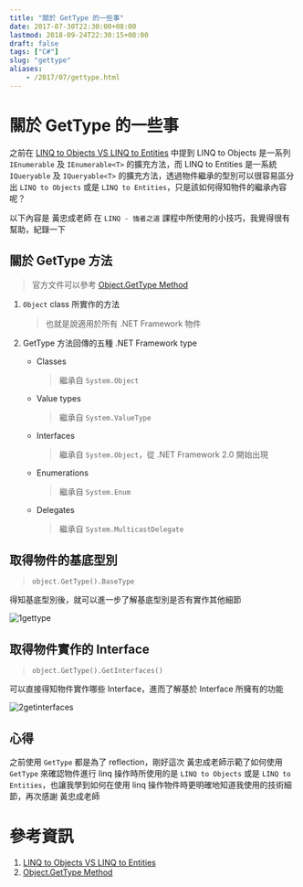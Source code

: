```yaml
---
title: "關於 GetType 的一些事"
date: 2017-07-30T22:30:00+08:00
lastmod: 2018-09-24T22:30:15+08:00
draft: false
tags: ["C#"]
slug: "gettype"
aliases:
    - /2017/07/gettype.html
---
```

# 關於 GetType 的一些事
之前在 [LINQ to Objects VS LINQ to Entities](https://blog.yowko.com/2017/07/linq-to-objects-vs-linq-to-entities.html) 中提到 LINQ to Objects 是一系列 `IEnumerable` 及 `IEnumerable<T>` 的擴充方法，而 LINQ to Entities 是一系統 `IQueryable` 及 `IQueryable<T>` 的擴充方法，透過物件繼承的型別可以很容易區分出 `LINQ to Objects` 或是 `LINQ to Entities`，只是該如何得知物件的繼承內容呢？

以下內容是 黃忠成老師 在 `LINQ - 強者之道` 課程中所使用的小技巧，我覺得很有幫助，紀錄一下

## 關於 GetType 方法

> 官方文件可以參考 [Object.GetType Method](https://docs.microsoft.com/en-us/dotnet/api/system.object.gettype?WT.mc_id=DOP-MVP-5002594)

1.  `Object` class 所實作的方法

    > 也就是說適用於所有 .NET Framework 物件

2.  GetType 方法回傳的五種 .NET Framework type
    *   Classes

        > 繼承自 `System.Object`

    *   Value types

        > 繼承自 `System.ValueType`

    *   Interfaces

        > 繼承自 `System.Object`，從 .NET Framework 2.0 開始出現

    *   Enumerations

        > 繼承自 `System.Enum`

    *   Delegates

        > 繼承自 `System.MulticastDelegate`

## 取得物件的基底型別

> `object.GetType().BaseType`

得知基底型別後，就可以進一步了解基底型別是否有實作其他細節

![1gettype](https://user-images.githubusercontent.com/3851540/28754269-d40109b2-7574-11e7-927e-abd231f0d90d.png)

## 取得物件實作的 Interface

> `object.GetType().GetInterfaces()`

可以直接得知物件實作哪些 Interface，進而了解基於 Interface 所擁有的功能

![2getinterfaces](https://user-images.githubusercontent.com/3851540/28754270-d42591b0-7574-11e7-9c8b-8da94ed0c7ae.png)

## 心得

之前使用 `GetType` 都是為了 reflection，剛好這次 黃忠成老師示範了如何使用 `GetType` 來確認物件進行 linq 操作時所使用的是 `LINQ to Objects` 或是 `LINQ to Entities`，也讓我學到如何在使用 linq 操作物件時更明確地知道我使用的技術細節，再次感謝 黃忠成老師

# 參考資訊

1.  [LINQ to Objects VS LINQ to Entities](https://blog.yowko.com/2017/07/linq-to-objects-vs-linq-to-entities.html)
2.  [Object.GetType Method](https://docs.microsoft.com/en-us/dotnet/api/system.object.gettype?WT.mc_id=DOP-MVP-5002594)

